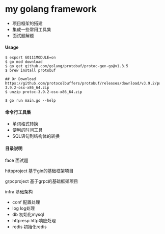 # my golang framework
  - 项目框架的搭建
  - 集成一些常用工具集
  - 面试题解题 
  
  
 
#### Usage
```shell 
$ export GO111MODULE=on
$ go mod download
$ go get github.com/golang/protobuf/protoc-gen-go@v1.3.5
$ brew install protobuf

## Or Download https://github.com/protocolbuffers/protobuf/releases/download/v3.9.2/protoc-3.9.2-osx-x86_64.zip
$ unzip protoc-3.9.2-osx-x86_64.zip

$ go run main.go --help 
```


 
#### 命令行工具集
- 单词格式转换
- 便利的时间工具
- SQL语句到结构体的转换



#### 目录说明
face 面试题

httpproject 基于gin的基础框架项目

grpcproject 基于grpc的基础框架项目


infra  基础架构
   - conf 配置处理
   - log log处理
   - db  初始化mysql
   - httpresp  http响应处理
   - redis 初始化redis
   





